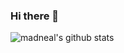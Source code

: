 ### Hi there 👋

![madneal's github stats](https://github-readme-stats.vercel.app/api?username=su-houzhen&show_icons=true&theme=radical)

<!--
**su-houzhen/su-houzhen** is a ✨ _special_ ✨ repository because its `README.md` (this file) appears on your GitHub profile.

Here are some ideas to get you started:

- 🔭 I’m currently working on ...
- 🌱 I’m currently learning ...
- 👯 I’m looking to collaborate on ...
- 🤔 I’m looking for help with ...
- 💬 Ask me about ...
- 📫 How to reach me: ...
- 😄 Pronouns: ...
- ⚡ Fun fact: ...
-->
